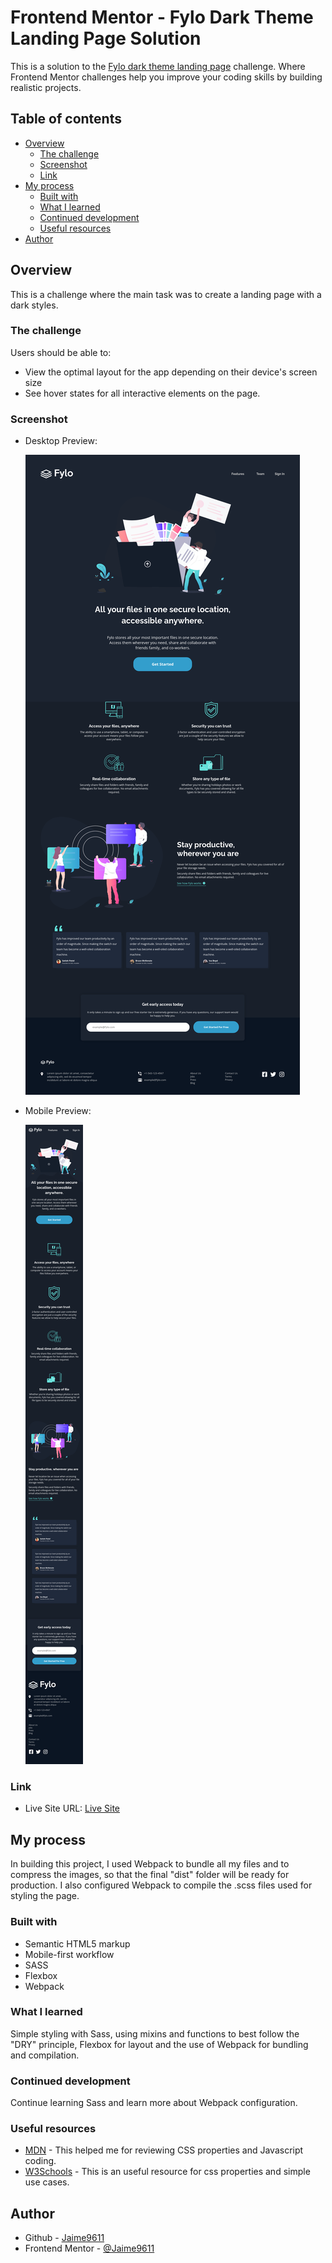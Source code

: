 # Frontend Mentor - Fylo Dark Theme Landing Page Solution

This is a solution to the [Fylo dark theme landing page](https://www.frontendmentor.io/challenges/tip-calculator-app-ugJNGbJUX) challenge. Where Frontend Mentor challenges help you improve your coding skills by building realistic projects.

## Table of contents

- [Overview](#overview)
  - [The challenge](#the-challenge)
  - [Screenshot](#screenshot)
  - [Link](#links)
- [My process](#my-process)
  - [Built with](#built-with)
  - [What I learned](#what-i-learned)
  - [Continued development](#continued-development)
  - [Useful resources](#useful-resources)
- [Author](#author)

## Overview

This is a challenge where the main task was to create a landing page with a dark styles.

### The challenge

Users should be able to:

- View the optimal layout for the app depending on their device's screen size
- See hover states for all interactive elements on the page.

### Screenshot

- Desktop Preview:

  ![Desktop Preview](./screenshots/DesktopView.png)

- Mobile Preview:

  ![Mobile Preview](./screenshots/MobileView.png)

### Link
- Live Site URL: [Live Site](https://jaime9611.github.io/fylo-landing-page/)

## My process

In building this project, I used Webpack to bundle all my files and to compress the images, so that the final "dist" folder will be ready for production. I also configured Webpack to compile the .scss files used for styling the page.

### Built with

- Semantic HTML5 markup
- Mobile-first workflow
- SASS
- Flexbox
- Webpack

### What I learned

Simple styling with Sass, using mixins and functions to best follow the "DRY" principle, Flexbox for layout and the use of Webpack for bundling and compilation.

### Continued development

Continue learning Sass and learn more about Webpack configuration.

### Useful resources

- [MDN](https://developer.mozilla.org/es/docs/Learn) - This helped me for reviewing CSS properties and Javascript coding.
- [W3Schools](https://www.w3schools.com/css/) - This is an useful resource for css properties and simple use cases.

## Author

- Github - [Jaime9611](https://github.com/Jaime9611)
- Frontend Mentor - [@Jaime9611](https://www.frontendmentor.io/profile/Jaime9611)
